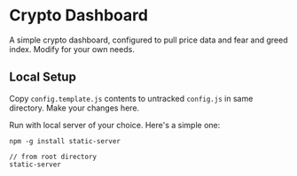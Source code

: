# Crypto Dashboard

A simple crypto dashboard, configured to pull price data and fear and greed index. Modify for your own needs.

## Local Setup

Copy `config.template.js` contents to untracked `config.js` in same directory. Make your changes here.

Run with local server of your choice. Here's a simple one:

```
npm -g install static-server

// from root directory
static-server
```
